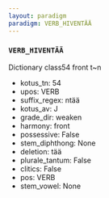 ```yaml
---
layout: paradigm
paradigm: VERB_HIVENTÄÄ
---
```

### ` VERB_HIVENTÄÄ `

Dictionary class54 front t~n
* kotus_tn: 54
* upos: VERB
* suffix_regex: ntää
* kotus_av: J
* grade_dir: weaken
* harmony: front
* possessive: False
* stem_diphthong: None
* deletion: tää
* plurale_tantum: False
* clitics: False
* pos: VERB
* stem_vowel: None
